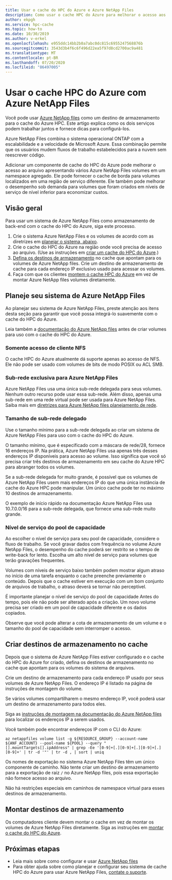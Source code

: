 ```yaml
---
title: Usar o cache do HPC do Azure e Azure NetApp Files
description: Como usar o cache HPC do Azure para melhorar o acesso aos dados armazenados com o Azure NetApp Files
author: ekpgh
ms.service: hpc-cache
ms.topic: how-to
ms.date: 10/30/2019
ms.author: v-erkel
ms.openlocfilehash: e955ddc14bb2b0a7abc0dc815c6955247568876b
ms.sourcegitcommit: 3543d3b4f6c6f496d22ea5f97d8cd2700ac9a481
ms.translationtype: MT
ms.contentlocale: pt-BR
ms.lasthandoff: 07/20/2020
ms.locfileid: "86497005"
---
```

# <a name="use-azure-hpc-cache-with-azure-netapp-files"></a>Usar o cache HPC do Azure com Azure NetApp Files

Você pode usar [Azure NetApp files](https://azure.microsoft.com/services/netapp/) como um destino de armazenamento para o cache do Azure HPC. Este artigo explica como os dois serviços podem trabalhar juntos e fornece dicas para configurá-los.

Azure NetApp Files combina o sistema operacional ONTAP com a escalabilidade e a velocidade de Microsoft Azure. Essa combinação permite que os usuários mudem fluxos de trabalho estabelecidos para a nuvem sem reescrever código.

Adicionar um componente de cache do HPC do Azure pode melhorar o acesso ao arquivo apresentando vários Azure NetApp Files volumes em um namespace agregado. Ele pode fornecer o cache de borda para volumes localizados em uma região de serviço diferente. Ele também pode melhorar o desempenho sob demanda para volumes que foram criados em níveis de serviço de nível inferior para economizar custos.

## <a name="overview"></a>Visão geral

Para usar um sistema de Azure NetApp Files como armazenamento de back-end com o cache do HPC do Azure, siga este processo.

1. Crie o sistema Azure NetApp Files e os volumes de acordo com as diretrizes em [planejar o sistema, abaixo](#plan-your-azure-netapp-files-system).
1. Crie o cache do HPC do Azure na região onde você precisa de acesso ao arquivo. (Use as instruções em [criar um cache do HPC do Azure](hpc-cache-create.md).)
1. [Defina os destinos de armazenamento](#create-storage-targets-in-the-cache) no cache que apontam para os volumes de Azure NetApp files. Crie um destino de armazenamento de cache para cada endereço IP exclusivo usado para acessar os volumes.
1. Faça com que os clientes [montem o cache HPC do Azure](#mount-storage-targets) em vez de montar Azure NetApp files volumes diretamente.

## <a name="plan-your-azure-netapp-files-system"></a>Planeje seu sistema de Azure NetApp Files

Ao planejar seu sistema de Azure NetApp Files, preste atenção aos itens desta seção para garantir que você possa integrá-lo suavemente com o cache do HPC do Azure.

Leia também a [documentação do Azure NetApp files](../azure-netapp-files/index.yml) antes de criar volumes para uso com o cache do HPC do Azure.

### <a name="nfs-client-access-only"></a>Somente acesso de cliente NFS

O cache HPC do Azure atualmente dá suporte apenas ao acesso de NFS. Ele não pode ser usado com volumes de bits de modo POSIX ou ACL SMB.

### <a name="exclusive-subnet-for-azure-netapp-files"></a>Sub-rede exclusiva para Azure NetApp Files

Azure NetApp Files usa uma única sub-rede delegada para seus volumes. Nenhum outro recurso pode usar essa sub-rede. Além disso, apenas uma sub-rede em uma rede virtual pode ser usada para Azure NetApp Files. Saiba mais em [diretrizes para Azure NetApp files planejamento de rede](../azure-netapp-files/azure-netapp-files-network-topologies.md).

### <a name="delegated-subnet-size"></a>Tamanho de sub-rede delegado

Use o tamanho mínimo para a sub-rede delegada ao criar um sistema de Azure NetApp Files para uso com o cache do HPC do Azure.

O tamanho mínimo, que é especificado com a máscara de rede/28, fornece 16 endereços IP. Na prática, Azure NetApp Files usa apenas três desses endereços IP disponíveis para acesso ao volume. Isso significa que você só precisa criar três destinos de armazenamento em seu cache do Azure HPC para abranger todos os volumes.

Se a sub-rede delegada for muito grande, é possível que os volumes de Azure NetApp Files usem mais endereços IP do que uma única instância de cache do Azure HPC pode manipular. Um único cache pode ter no máximo 10 destinos de armazenamento.

O exemplo de início rápido na documentação Azure NetApp Files usa 10.7.0.0/16 para a sub-rede delegada, que fornece uma sub-rede muito grande.

### <a name="capacity-pool-service-level"></a>Nível de serviço do pool de capacidade

Ao escolher o nível de serviço para seu pool de capacidade, considere o fluxo de trabalho. Se você gravar dados com frequência no volume Azure NetApp Files, o desempenho do cache poderá ser restrito se o tempo de write-back for lento. Escolha um alto nível de serviço para volumes que terão gravações frequentes.

Volumes com níveis de serviço baixo também podem mostrar algum atraso no início de uma tarefa enquanto o cache preenche previamente o conteúdo. Depois que o cache estiver em execução com um bom conjunto de arquivos de trabalho, o atraso deverá se tornar não perceptível.

É importante planejar o nível de serviço do pool de capacidade Antes do tempo, pois ele não pode ser alterado após a criação. Um novo volume precisa ser criado em um pool de capacidade diferente e os dados copiados.

Observe que você pode alterar a cota de armazenamento de um volume e o tamanho do pool de capacidade sem interromper o acesso.

## <a name="create-storage-targets-in-the-cache"></a>Criar destinos de armazenamento no cache

Depois que o sistema de Azure NetApp Files estiver configurado e o cache do HPC do Azure for criado, defina os destinos de armazenamento no cache que apontam para os volumes do sistema de arquivos.

Crie um destino de armazenamento para cada endereço IP usado por seus volumes de Azure NetApp Files. O endereço IP é listado na página de instruções de montagem do volume.

Se vários volumes compartilharem o mesmo endereço IP, você poderá usar um destino de armazenamento para todos eles.  

Siga as [instruções de montagem na documentação do Azure NetApp files](../azure-netapp-files/azure-netapp-files-mount-unmount-volumes-for-virtual-machines.md) para localizar os endereços IP a serem usados.

Você também pode encontrar endereços IP com o CLI do Azure:

```azurecli
az netappfiles volume list -g ${RESOURCE_GROUP} --account-name ${ANF_ACCOUNT} --pool-name ${POOL} --query "[].mountTargets[].ipAddress" | grep -Ee '[0-9]+[.][0-9]+[.][0-9]+[.][0-9]+' | tr -d '"' | tr -d , | sort | uniq
```

Os nomes de exportação no sistema Azure NetApp Files têm um único componente de caminho. Não tente criar um destino de armazenamento para a exportação de raiz ``/`` no Azure NetApp files, pois essa exportação não fornece acesso ao arquivo.

Não há restrições especiais em caminhos de namespace virtual para esses destinos de armazenamento.

## <a name="mount-storage-targets"></a>Montar destinos de armazenamento

Os computadores cliente devem montar o cache em vez de montar os volumes de Azure NetApp Files diretamente. Siga as instruções em [montar o cache do HPC do Azure](hpc-cache-mount.md).

## <a name="next-steps"></a>Próximas etapas

* Leia mais sobre como configurar e usar [Azure NetApp files](../azure-netapp-files/index.yml)
* Para obter ajuda sobre como planejar e configurar seu sistema de cache HPC do Azure para usar Azure NetApp Files, [contate o suporte](hpc-cache-support-ticket.md).
